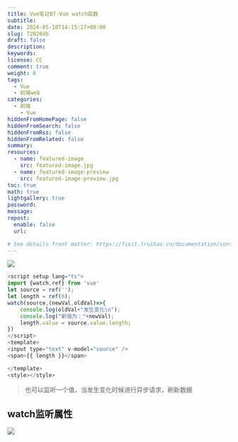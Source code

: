 ```yaml
---
title: Vue笔记07-Vue watch函数
subtitle:
date: 2024-05-18T14:15:27+08:00
slug: 72020db
draft: false
description:
keywords:
license: CC
comment: true
weight: 0
tags:
  - Vue
  - 前端web
categories:
  - 前端
    - Vue
hiddenFromHomePage: false
hiddenFromSearch: false
hiddenFromRss: false
hiddenFromRelated: false
summary:
resources:
  - name: featured-image
    src: featured-image.jpg
  - name: featured-image-preview
    src: featured-image-preview.jpg
toc: true
math: true
lightgallery: true
password:
message:
repost:
  enable: false
  url:

# See details front matter: https://fixit.lruihao.cn/documentation/content-management/introduction/#front-matter
---
```


![](https://static.meowrain.cn/i/2024/01/22/j3a9b9-3.webp)
```js
<script setup lang="ts">
import {watch,ref} from 'vue'
let source = ref('');
let length = ref(0);
watch(source,(newVal,oldVal)=>{
    console.log(oldVal+"发生变化\n");
    console.log("新值为："+newVal);
    length.value = source.value.length;
})
</script>
<template>
<input type="text" v-model="source" />
<span>{{ length }}</span>

</template>
<style></style>

```

> 也可以监听一个值，当发生变化时候进行异步请求，刷新数据

## watch监听属性
![](https://static.meowrain.cn/i/2024/01/22/r5c220-3.webp)